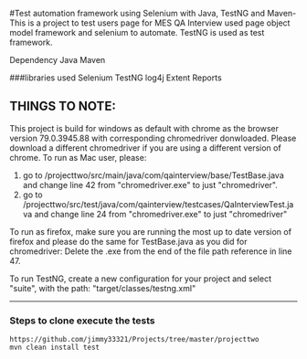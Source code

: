 #Test automation framework using Selenium with Java, TestNG and Maven-
This is a project to test users page for MES QA Interview used page object model framework and selenium to automate.
TestNG is used as test framework.

Dependency
Java
Maven

###libraries used
Selenium
TestNG
log4j
Extent Reports

THINGS TO NOTE:
---------------
This project is build for windows as default with chrome as the browser version 79.0.3945.88 with corresponding chromedriver donwloaded. Please download a different chromedriver if you are using a different version of chrome.
To run as Mac user, please:
1. go to /projecttwo/src/main/java/com/qainterview/base/TestBase.java and change line 42 from "chromedriver.exe" to just "chromedriver".
2. go to /projecttwo/src/test/java/com/qainterview/testcases/QaInterviewTest.java and change line 24 from "chromedriver.exe" to just "chromedriver"

To run as firefox, make sure you are running the most up to date version of firefox and please do the same for TestBase.java as you did for chromedriver: Delete the .exe from the end of the file path reference in line 47.

To run TestNG, create a new configuration for your project and select "suite", with the path: "target/classes/testng.xml"

---------------
### Steps to clone execute the tests
```
https://github.com/jimmy33321/Projects/tree/master/projecttwo
mvn clean install test
```
